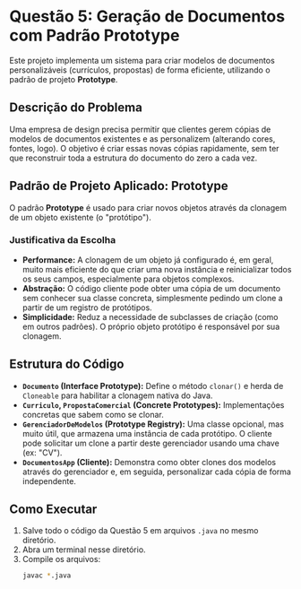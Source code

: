# Questão 5: Geração de Documentos com Padrão Prototype

Este projeto implementa um sistema para criar modelos de documentos personalizáveis (currículos, propostas) de forma eficiente, utilizando o padrão de projeto **Prototype**.

## Descrição do Problema

Uma empresa de design precisa permitir que clientes gerem cópias de modelos de documentos existentes e as personalizem (alterando cores, fontes, logo). O objetivo é criar essas novas cópias rapidamente, sem ter que reconstruir toda a estrutura do documento do zero a cada vez.

## Padrão de Projeto Aplicado: Prototype

O padrão **Prototype** é usado para criar novos objetos através da clonagem de um objeto existente (o "protótipo").

### Justificativa da Escolha

- **Performance:** A clonagem de um objeto já configurado é, em geral, muito mais eficiente do que criar uma nova instância e reinicializar todos os seus campos, especialmente para objetos complexos.
- **Abstração:** O código cliente pode obter uma cópia de um documento sem conhecer sua classe concreta, simplesmente pedindo um clone a partir de um registro de protótipos.
- **Simplicidade:** Reduz a necessidade de subclasses de criação (como em outros padrões). O próprio objeto protótipo é responsável por sua clonagem.

## Estrutura do Código

- **`Documento` (Interface Prototype):** Define o método `clonar()` e herda de `Cloneable` para habilitar a clonagem nativa do Java.
- **`Curriculo`, `PropostaComercial` (Concrete Prototypes):** Implementações concretas que sabem como se clonar.
- **`GerenciadorDeModelos` (Prototype Registry):** Uma classe opcional, mas muito útil, que armazena uma instância de cada protótipo. O cliente pode solicitar um clone a partir deste gerenciador usando uma chave (ex: "CV").
- **`DocumentosApp` (Cliente):** Demonstra como obter clones dos modelos através do gerenciador e, em seguida, personalizar cada cópia de forma independente.

## Como Executar

1. Salve todo o código da Questão 5 em arquivos `.java` no mesmo diretório.
2. Abra um terminal nesse diretório.
3. Compile os arquivos:
   ```sh
   javac *.java
